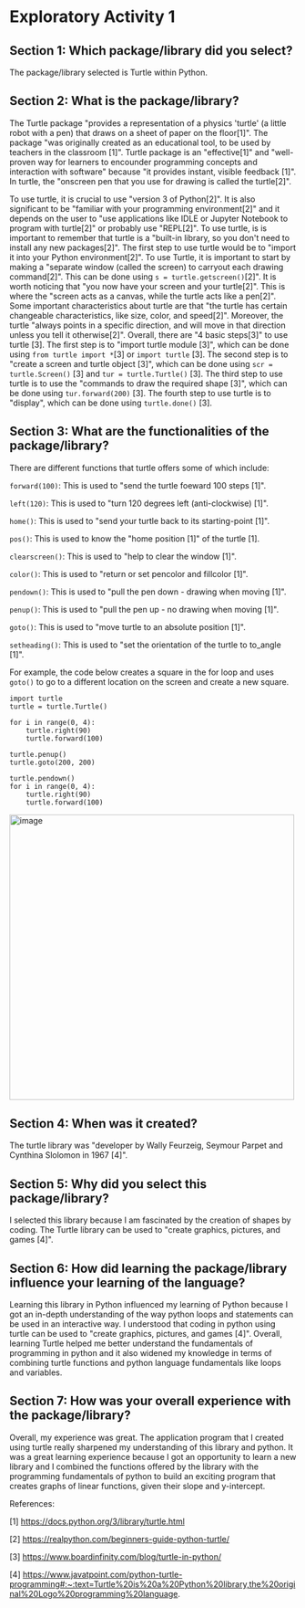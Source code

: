 # Exploratory Activity 1

## Section 1: Which package/library did you select?
   The package/library selected is Turtle within Python.
## Section 2:  What is the package/library?
   The Turtle package "provides a representation of a physics 'turtle' (a little robot with a pen) that draws on a sheet of paper on the floor[1]". The package "was originally created as an educational tool, to be used by teachers in the classroom [1]". Turtle package is an "effective[1]" and "well-proven way for learners to encounder programming concepts and interaction with software" because "it provides instant, visible feedback [1]". In turtle, the "onscreen pen that you use for drawing is called the turtle[2]". 
   
   To use turtle, it is crucial to use "version 3 of Python[2]". It is also significant to be "familiar with your programming environment[2]" and it depends on the user to "use applications like IDLE or Jupyter Notebook to program with turtle[2]" or probably use "REPL[2]". To use turtle, is is important to remember that turtle is a "built-in library, so you don't need to install any new packages[2]". The first step to use turtle would be to "import it into your Python environment[2]". To use Turtle, it is important to start by making a "separate window (called the screen) to carryout each drawing command[2]". This can be done using `s = turtle.getscreen()`[2]". It is worth noticing that "you now have your screen and your turtle[2]". This is where the "screen acts as a canvas, while the turtle acts like a pen[2]". Some important characteristics about turtle are that "the turtle has certain changeable characteristics, like size, color, and speed[2]". Moreover, the turtle "always points in a specific direction, and will move in that direction unless you tell it otherwise[2]".  Overall, there are "4 basic steps[3]" to use turtle [3]. The first step is to "import turtle module [3]", which can be done using `from turtle import *`[3] or `import turtle` [3]. The second step is to "create a screen and turtle object [3]", which can be done using `scr = turtle.Screen()` [3] and `tur = turtle.Turtle()` [3]. The third step to use turtle is to use the "commands to draw the required shape [3]", which can be done using `tur.forward(200)` [3]. The fourth step to use turtle is to "display", which can be done using `turtle.done()` [3].  

## Section 3: What are the functionalities of the package/library?
There are different functions that turtle offers some of which include:

`forward(100)`: This is used to "send the turtle foeward 100 steps [1]".

`left(120)`: This is used to "turn 120 degrees left (anti-clockwise) [1]".

`home()`: This is used to "send your turtle back to its starting-point [1]".

`pos()`: This is used to know the "home position [1]" of the turtle [1]. 

`clearscreen()`: This is used to "help to clear the window [1]".

`color()`: This is used to "return or set pencolor and fillcolor [1]".

`pendown()`: This is used to "pull the pen down - drawing when moving [1]".

`penup()`: This is used to "pull the pen up - no drawing when moving [1]".

`goto()`: This is used to "move turtle to an absolute position [1]". 

`setheading()`: This is used to "set the orientation of the turtle to to_angle [1]".

For example, the code below creates a square in the for loop and uses `goto()` to go to a different location on the screen and create a new square.
```
import turtle
turtle = turtle.Turtle()

for i in range(0, 4):
	turtle.right(90)
	turtle.forward(100)

turtle.penup()
turtle.goto(200, 200)

turtle.pendown()
for i in range(0, 4):
	turtle.right(90)
	turtle.forward(100)

```


<img width="500" alt="image" src="https://github.com/CS2613-WI24-FR01B/exploration-activity-1-invisible-wind-pavitra/assets/113079611/5d14ee82-a369-4c03-8760-7073efa50105">


## Section 4: When was it created?
The turtle library was "developer by Wally Feurzeig, Seymour Parpet and Cynthina Slolomon in 1967 [4]". 

## Section 5: Why did you select this package/library?
I selected this library because I am fascinated by the creation of shapes by coding. The Turtle library can be used to "create graphics, pictures, and games [4]".  

## Section 6: How did learning the package/library influence your learning of the language?
Learning this library in Python influenced my learning of Python because I got an in-depth understanding of the way python loops and statements can be used in an interactive way. I understood that coding in python using turtle can be used to "create graphics, pictures, and games [4]". Overall, learning Turtle helped me better understand the fundamentals of programming in python and it also widened my knowledge in terms of combining turtle functions and python language fundamentals like loops and variables.

## Section 7: How was your overall experience with the package/library?
Overall, my experience was great. The application program that I created using turtle really sharpened my understanding of this library and python. It was a great learning experience because I got an opportunity to learn a new library and I combined the functions offered by the library with the programming fundamentals of python to build an exciting program that creates graphs of linear functions, given their slope and y-intercept. 





References:

[1] https://docs.python.org/3/library/turtle.html 

[2] https://realpython.com/beginners-guide-python-turtle/ 

[3] https://www.boardinfinity.com/blog/turtle-in-python/

[4] https://www.javatpoint.com/python-turtle-programming#:~:text=Turtle%20is%20a%20Python%20library,the%20original%20Logo%20programming%20language. 





















   
